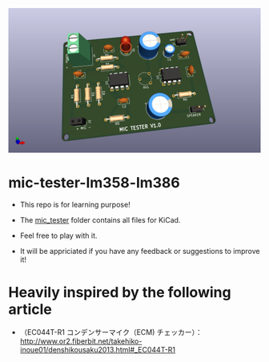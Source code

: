 ![3d view](./pic/mic_tester.png)

# mic-tester-lm358-lm386


* This repo is for learning purpose!

* The [mic_tester](https://github.com/kawashimaken/mic-tester-lm358-lm386/tree/main/mic_tester) folder contains all files for KiCad.

* Feel free to play with it.

* It will be appriciated if you have any feedback or suggestions to improve it!


# Heavily inspired by the following article


* （EC044T-R1
コンデンサーマイク（ECM)
チェッカー）：http://www.or2.fiberbit.net/takehiko-inoue01/denshikousaku2013.html#_EC044T-R1


